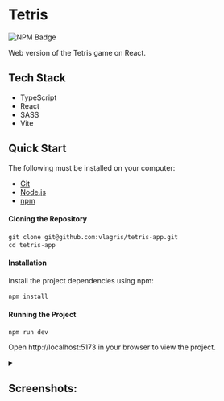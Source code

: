 # Tetris

<p>
    <img alt="NPM Badge" src="https://img.shields.io/badge/v10.2.3-green?label=npm&color=blue">
</p>

<p>
    Web version of the Tetris game on React.
</p>


## Tech Stack
- TypeScript
- React
- SASS
- Vite


## Quick Start

The following must be installed on your computer:
- [Git](https://git-scm.com/)
- [Node.js](https://nodejs.org/en)
- [npm](https://www.npmjs.com/)


#### Cloning the Repository
```
git clone git@github.com:vlagris/tetris-app.git
cd tetris-app
```

#### Installation
Install the project dependencies using npm:
```
npm install
```

#### Running the Project
```
npm run dev
```
Open http://localhost:5173 in your browser to view the project.


<details>
    <summary><h2>Screenshots:</h2></summary>
    <div align="center"> 
        <img alt="Start Game" src="https://github.com/vlagris/tetris/blob/main/screenshots/start-game.jpg">
        <p><i>Start Game</i></p>
        <img alt="Gameplay" src="https://github.com/vlagris/tetris/blob/main/screenshots/gameplay.jpg">
        <p><i>Game play</i></p>
        <img alt="Start Game" src="https://github.com/vlagris/tetris/blob/main/screenshots/game-over.jpg">
        <p><i>Game Over</i></p>
        <img alt="Start Game" src="https://github.com/vlagris/tetris/blob/main/screenshots/paused.jpg">
        <p><i>Paused</i></p>
        <img alt="Start Game" src="https://github.com/vlagris/tetris/blob/main/screenshots/help.jpg">
        <p><i>Help</i></p>
    </div>
</details>
